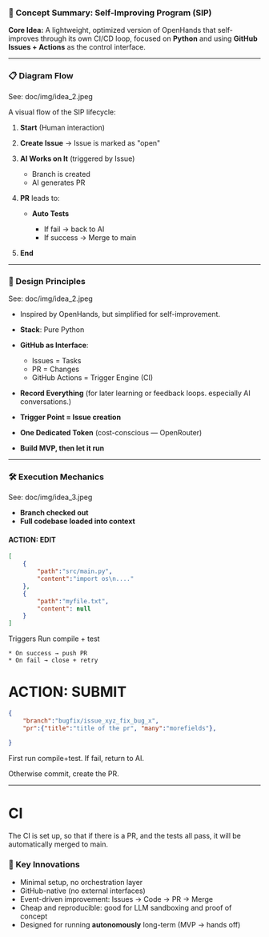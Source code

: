 

### 🧠 Concept Summary: Self-Improving Program (SIP)

**Core Idea:**
A lightweight, optimized version of OpenHands that self-improves through its own CI/CD loop, focused on **Python** and using **GitHub Issues + Actions** as the control interface.

---

### 📋 Diagram Flow

See: doc/img/idea_2.jpeg

A visual flow of the SIP lifecycle:

1. **Start** (Human interaction)
2. **Create Issue** → Issue is marked as "open"
3. **AI Works on It** (triggered by Issue)

   * Branch is created
   * AI generates PR
4. **PR** leads to:

   * **Auto Tests**

     * If fail → back to AI
     * If success → Merge to main
5. **End**

---

### 🧰 Design Principles 

See: doc/img/idea_2.jpeg


* Inspired by OpenHands, but simplified for self-improvement.
* **Stack**: Pure Python
* **GitHub as Interface**:

  * Issues = Tasks
  * PR = Changes
  * GitHub Actions = Trigger Engine (CI)
* **Record Everything** (for later learning or feedback loops. especially AI conversations.)
* **Trigger Point = Issue creation**
* **One Dedicated Token** (cost-conscious — OpenRouter)
* **Build MVP, then let it run** 

---

### 🛠️ Execution Mechanics 

See: doc/img/idea_3.jpeg


* **Branch checked out**
* **Full codebase loaded into context**


#### ACTION: EDIT

```json
[
    {
        "path":"src/main.py",
        "content":"import os\n...."
    },
    {
        "path":"myfile.txt",
        "content": null
    }    
]
```


Triggers Run compile + test

    * On success → push PR
    * On fail → close + retry


# ACTION: SUBMIT

```json
{
    "branch":"bugfix/issue_xyz_fix_bug_x",
    "pr":{"title":"title of the pr", "many":"morefields"},

}
```

First run compile+test. If fail, return to AI.

Otherwise commit, create the PR.

---

# CI

The CI is set up, so that if there is a PR, and the tests all pass, it will be automatically merged to main. 

### 🔑 Key Innovations

* Minimal setup, no orchestration layer
* GitHub-native (no external interfaces)
* Event-driven improvement: Issues → Code → PR → Merge
* Cheap and reproducible: good for LLM sandboxing and proof of concept
* Designed for running **autonomously** long-term (MVP → hands off)
